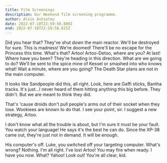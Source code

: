 ```yaml
---
title: Film Screenings
description: Our Weekend film screening programme.
author: Alvin Ashiatey
date: 2022-07-18T22:59:58.800Z
end: 2022-07-18T22:59:58.815Z
---
```

Did you hear that? They've shut down the main reactor. We'll be destroyed for sure. This is madness! We're doomed! There'll be no escape for the Princess this time. What's that? Artoo! Artoo-Detoo, where are you? At last! Where have you been? They're heading in this direction. What are we going to do? We'll be sent to the spice mine of Kessel or smashed into who knows what! Wait a minute, where are you going? The Death Star plans are not in the main computer. 

It looks like Sandpeople did this, all right. Look, here are Gaffi sticks, Bantha tracks. It's just...I never heard of them hitting anything this big before. They didn't. But we are meant to think they did. 

That's 'cause droids don't pull people's arms out of their socket when they lose. Wookiees are known to do that. I see your point, sir. I suggest a new strategy, Artoo. 

I don't know what all the trouble is about, but I'm sure it must be your fault. You watch your language! He says it's the best he can do. Since the XP-38 came out, they're just not in demand. It will be enough. 

His computer's off. Luke, you switched off your targeting computer. What's wrong? Nothing. I'm all right. I've lost Artoo! You may fire when ready. I have you now. What? Yahoo! Look out! You're all clear, kid. 

